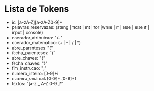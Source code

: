 
# Lista de Tokens
- id: [a-zA-Z][a-zA-Z0-9]*
- palavras_reservadas: (string | float | int | for |while | if | else | else if | input | console)
- operador_atribuicao: "<-"
- operador_matematico: (+ | - | / | *)
- abre_parenteses: "("
- fecha_parenteses: ")"
- abre_chaves: "{"
- fecha_chaves: "}"
- fim_instrucao: ";"
- numero_inteiro: [0-9]+i
- numero_decimal: [0-9]+.[0-9]+f
- textos: "[a-z _ A-Z 0-9 ]*"
